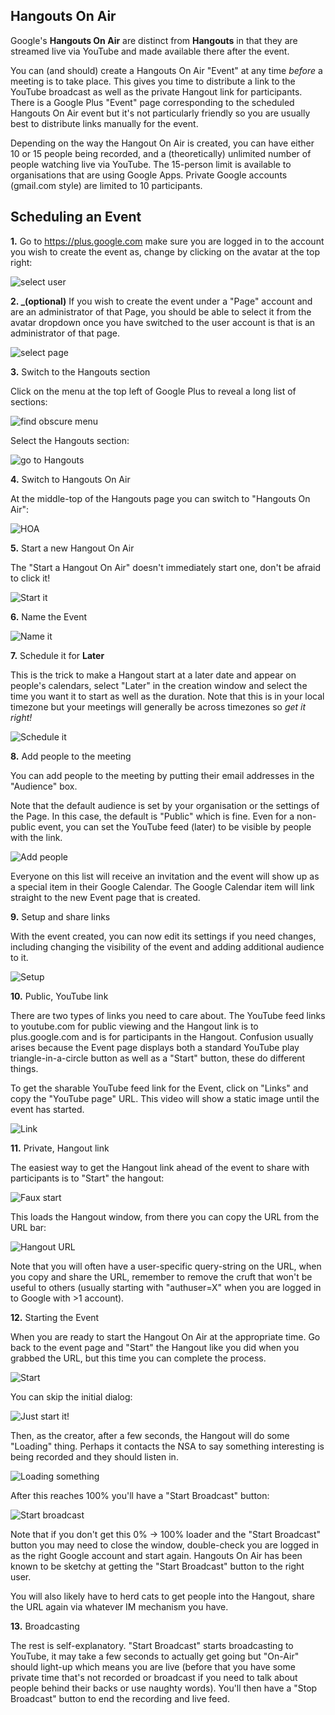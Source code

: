 ## Hangouts On Air

Google's **Hangouts On Air** are distinct from **Hangouts** in that they are streamed live via YouTube and made available there after the event.

You can (and should) create a Hangouts On Air "Event" at any time _before_ a meeting is to take place. This gives you time to distribute a link to the YouTube broadcast as well as the private Hangout link for participants. There is a Google Plus "Event" page corresponding to the scheduled Hangouts On Air event but it's not particularly friendly so you are usually best to distribute links manually for the event.

Depending on the way the Hangout On Air is created, you can have either 10 or 15 people being recorded, and a (theoretically) unlimited number of people watching live via YouTube. The 15-person limit is available to organisations that are using Google Apps. Private Google accounts (gmail.com style) are limited to 10 participants.

## Scheduling an Event

**1.** Go to https://plus.google.com make sure you are logged in to the account you wish to create the event as, change by clicking on the avatar at the top right:

![select user](https://cloud.githubusercontent.com/assets/495647/5850900/c59ca67c-a251-11e4-9bd3-7cd18265719a.png)

**2. _(optional)** If you wish to create the event under a "Page" account and are an administrator of that Page, you should be able to select it from the avatar dropdown once you have switched to the user account is that is an administrator of that page.

![select page](https://cloud.githubusercontent.com/assets/495647/5850918/03e4731a-a252-11e4-9287-2d861fa7382e.png)

**3.** Switch to the Hangouts section

Click on the menu at the top left of Google Plus to reveal a long list of sections:

![find obscure menu](https://cloud.githubusercontent.com/assets/495647/5850972/fe50d398-a252-11e4-94c9-9bd8a70ae2b6.png)

Select the Hangouts section:

![go to Hangouts](https://cloud.githubusercontent.com/assets/495647/5850957/a6065320-a252-11e4-98cd-f0cecd21619f.png)

**4.** Switch to Hangouts On Air

At the middle-top of the Hangouts page you can switch to "Hangouts On Air":

![HOA](https://cloud.githubusercontent.com/assets/495647/5850987/4bc10936-a253-11e4-8c71-2860c432c001.png)

**5.** Start a new Hangout On Air

The "Start a Hangout On Air" doesn't immediately start one, don't be afraid to click it!

![Start it](https://cloud.githubusercontent.com/assets/495647/5850995/7fe90a74-a253-11e4-99b7-4840d1f2954f.png)

**6.** Name the Event

![Name it](https://cloud.githubusercontent.com/assets/495647/5851004/b70e69ae-a253-11e4-93d8-782950944cff.png)

**7.** Schedule it for **Later**

This is the trick to make a Hangout start at a later date and appear on people's calendars, select "Later" in the creation window and select the time you want it to start as well as the duration. Note that this is in your local timezone but your meetings will generally be across timezones so _get it right!_

![Schedule it](https://cloud.githubusercontent.com/assets/495647/5851026/0fc2ec0a-a254-11e4-8442-4dd8aa0a1731.png)

**8.** Add people to the meeting

You can add people to the meeting by putting their email addresses in the "Audience" box.

Note that the default audience is set by your organisation or the settings of the Page. In this case, the default is "Public" which is fine. Even for a non-public event, you can set the YouTube feed (later) to be visible by people with the link.

![Add people](https://cloud.githubusercontent.com/assets/495647/5851029/2282f538-a254-11e4-80a3-f9be1b4836c3.png)

Everyone on this list will receive an invitation and the event will show up as a special item in their Google Calendar. The Google Calendar item will link straight to the new Event page that is created.

**9.** Setup and share links

With the event created, you can now edit its settings if you need changes, including changing the visibility of the event and adding additional audience to it.

![Setup](https://cloud.githubusercontent.com/assets/495647/5851053/9e4e3d80-a254-11e4-92a5-1f72d282fb51.png)

**10.** Public, YouTube link

There are two types of links you need to care about. The YouTube feed links to youtube.com for public viewing and the Hangout link is to plus.google.com and is for participants in the Hangout. Confusion usually arises because the Event page displays both a standard YouTube play triangle-in-a-circle button as well as a "Start" button, these do different things.

To get the sharable YouTube feed link for the Event, click on "Links" and copy the "YouTube page" URL. This video will show a static image until the event has started.

![Link](https://cloud.githubusercontent.com/assets/495647/5851067/046874e6-a255-11e4-9c78-81bb13922285.png)

**11.** Private, Hangout link

The easiest way to get the Hangout link ahead of the event to share with participants is to "Start" the hangout:

![Faux start](https://cloud.githubusercontent.com/assets/495647/5851069/4d6b34ee-a255-11e4-8f3b-64be08afbb75.png)

This loads the Hangout window, from there you can copy the URL from the URL bar:

![Hangout URL](https://cloud.githubusercontent.com/assets/495647/5851080/9a378214-a255-11e4-940f-29a5826b4253.png)

Note that you will often have a user-specific query-string on the URL, when you copy and share the URL, remember to remove the cruft that won't be useful to others (usually starting with "authuser=X" when you are logged in to Google with >1 account).

**12.** Starting the Event

When you are ready to start the Hangout On Air at the appropriate time. Go back to the event page and "Start" the Hangout like you did when you grabbed the URL, but this time you can complete the process.

![Start](https://cloud.githubusercontent.com/assets/495647/5851069/4d6b34ee-a255-11e4-8f3b-64be08afbb75.png)

You can skip the initial dialog:

![Just start it!](https://cloud.githubusercontent.com/assets/495647/5851141/ba49ef28-a256-11e4-8e13-3bbdcfe098d6.png)

Then, as the creator, after a few seconds, the Hangout will do some "Loading" thing. Perhaps it contacts the NSA to say something interesting is being recorded and they should listen in.

![Loading something](https://cloud.githubusercontent.com/assets/495647/5851139/b6985f54-a256-11e4-9e1f-2fdd75bbce16.png)

After this reaches 100% you'll have a "Start Broadcast" button:

![Start broadcast](https://cloud.githubusercontent.com/assets/495647/5851142/ba9a0ecc-a256-11e4-9102-aab385dc3b8d.png)

Note that if you don't get this 0% -> 100% loader and the "Start Broadcast" button you may need to close the window, double-check you are logged in as the right Google account and start again. Hangouts On Air has been known to be sketchy at getting the "Start Broadcast" button to the right user.

You will also likely have to herd cats to get people into the Hangout, share the URL again via whatever IM mechanism you have.

**13.** Broadcasting

The rest is self-explanatory. "Start Broadcast" starts broadcasting to YouTube, it may take a few seconds to actually get going but "On-Air" should light-up which means you are live (before that you have some private time that's not recorded or broadcast if you need to talk about people behind their backs or use naughty words). You'll then have a "Stop Broadcast" button to end the recording and live feed.
